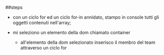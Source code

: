 
##steps

- con un ciclo for ed un ciclo for-in annidato, stampo in console tutti gli oggetti contenuti nell'array;

- mi seleziono un elemento della dom chiamato container
    - all'elemento della dom selezionato inserisco il membro del team attraverso un ciclo for